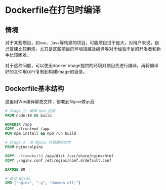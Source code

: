 # Dockerfile在打包时编译

## 情境

对于某些项目，如`vue`、`Java`等构建的项目，可能项目过于庞大，对用户来说，自己搭建比较麻烦，尤其是这些项目的环境搭建及编译等对于经验不足的开发者和新手比较困难。  

对于这种问题，可以使用docker image提供的环境对项目先进行编译，再将编译好的文件用`COPY`复制到构建image的目录。  

## Dockerfile基本结构


这里用Vue编译静态文件，部署到Nginx做示范
```dockerfile
# Stage 1: 编译 Vue 应用
FROM node:18 AS build

WORKDIR /app
COPY ./frontend /app
RUN npm install && npm run build

# Stage 2: 用 Nginx 托管静态文件
FROM nginx:alpine

COPY --from=build /app/dist /usr/share/nginx/html
COPY ./nginx.conf /etc/nginx/conf.d/default.conf

EXPOSE 80

# 启动 Nginx
CMD ["nginx", "-g", "daemon off;"]
```